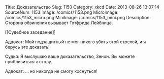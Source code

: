 Title: Доказательство 
Slug: 1153 
Category: xkcd 
Date: 2013-08-26 13:07:14 
SourceNum: 1153 
Image: /comics/1153.png 
MicroImage: /comics/1153_micro.png 
MiniImage: /comics/1153_mini.png 
Description: Сторона обвинения вызывает Готфрида Лейбница. 

[[Судебное заседание]]

Адвокат: Мой подзащитный не мог никого убить этой стрелой, и я берусь это доказать!

Судья: Я выслушаю ваше доказательство, Зенон. Вы можете приблизиться к столу.

Адвокат: … но никогда не смогу коснуться!
